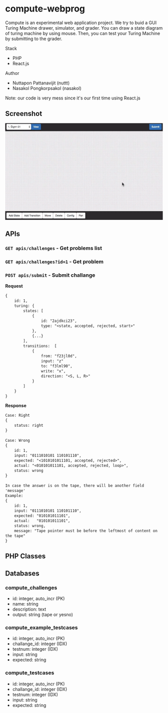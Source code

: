 # compute-webprog

Compute is an experimental web application project. We try to buid a GUI Turing Machine drawer, simulator, and grader. You can draw a state diagram of turing machine by using mouse. Then, you can test your Turing Machine by submitting to the grader.

Stack
- PHP
- React.js

Author
- Nuttapon Pattanavijit (nuttt)
- Nasakol Pongkorpsakol (nasakol)

Note: our code is very mess since it's our first time using React.js

## Screenshot
![image](screenshot.gif)


## APIs

### `GET apis/challenges` - Get problems list

### `GET apis/challenges?id=1` - Get problem

### `POST apis/submit` - Submit challange

**Request**

	{
		id: 1,
		turing: {
			states: [
				{
					id: "2ajdkci23",
					type: "<state, accepted, rejected, start>"
				},
				{...}
			], 
			transitions:  [
				{
					from: "f23jl0d",
					input: "z"
					to: "f3lml90",
					write: "x",
					direction: "<S, L, R>"
				}
			]
		}
	}

**Response**

	Case: Right
	{
		status: right
	}

	Case: Wrong
	{
		id: 1,
		input: "0111010101 110101110",
		expected: "<1010101011101, accepted, rejected>",
		actual: "<010101011101, accepted, rejected, loop>",
		status: wrong
	}
	
	In case the answer is on the tape, there will be another field 'message'
	Example:
	{
		id: 1,
		input: "0111010101 110101110",
		expected: "010101011101",
		actual:   "010101011101",
		status: wrong,
		message: "Tape pointer must be before the leftmost of content on the tape"
	}
	
	
## PHP Classes



## Databases

### compute_challenges

- id: integer, auto_incr (PK)
- name: string
- description: text
- output: string (tape or yesno)

### compute_example_testcases

- id: integer, auto_incr (PK)
- challange_id: integer (IDX)
- testnum: integer (IDX)
- input: string
- expected: string

### compute_testcases

- id: integer, auto_incr (PK)
- challange_id: integer (IDX)
- testnum: integer (IDX)
- input: string
- expected: string
